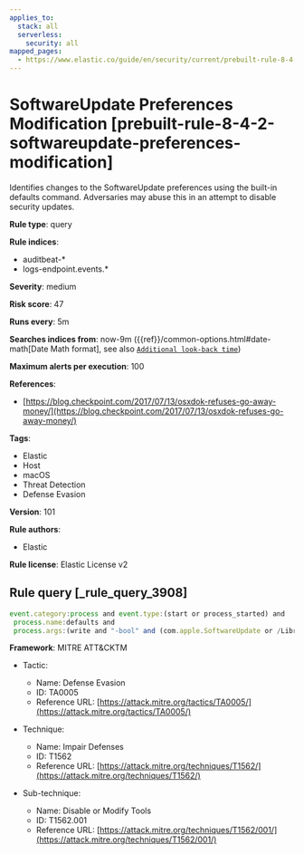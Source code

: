 ```yaml
---
applies_to:
  stack: all
  serverless:
    security: all
mapped_pages:
  - https://www.elastic.co/guide/en/security/current/prebuilt-rule-8-4-2-softwareupdate-preferences-modification.html
---
```


# SoftwareUpdate Preferences Modification [prebuilt-rule-8-4-2-softwareupdate-preferences-modification]

Identifies changes to the SoftwareUpdate preferences using the built-in defaults command. Adversaries may abuse this in an attempt to disable security updates.

**Rule type**: query

**Rule indices**:

* auditbeat-*
* logs-endpoint.events.*

**Severity**: medium

**Risk score**: 47

**Runs every**: 5m

**Searches indices from**: now-9m ({{ref}}/common-options.html#date-math[Date Math format], see also [`Additional look-back time`](docs-content://solutions/security/detect-and-alert/create-detection-rule.md#rule-schedule))

**Maximum alerts per execution**: 100

**References**:

* [https://blog.checkpoint.com/2017/07/13/osxdok-refuses-go-away-money/](https://blog.checkpoint.com/2017/07/13/osxdok-refuses-go-away-money/)

**Tags**:

* Elastic
* Host
* macOS
* Threat Detection
* Defense Evasion

**Version**: 101

**Rule authors**:

* Elastic

**Rule license**: Elastic License v2

## Rule query [_rule_query_3908]

```js
event.category:process and event.type:(start or process_started) and
 process.name:defaults and
 process.args:(write and "-bool" and (com.apple.SoftwareUpdate or /Library/Preferences/com.apple.SoftwareUpdate.plist) and not (TRUE or true))
```

**Framework**: MITRE ATT&CKTM

* Tactic:

    * Name: Defense Evasion
    * ID: TA0005
    * Reference URL: [https://attack.mitre.org/tactics/TA0005/](https://attack.mitre.org/tactics/TA0005/)

* Technique:

    * Name: Impair Defenses
    * ID: T1562
    * Reference URL: [https://attack.mitre.org/techniques/T1562/](https://attack.mitre.org/techniques/T1562/)

* Sub-technique:

    * Name: Disable or Modify Tools
    * ID: T1562.001
    * Reference URL: [https://attack.mitre.org/techniques/T1562/001/](https://attack.mitre.org/techniques/T1562/001/)



